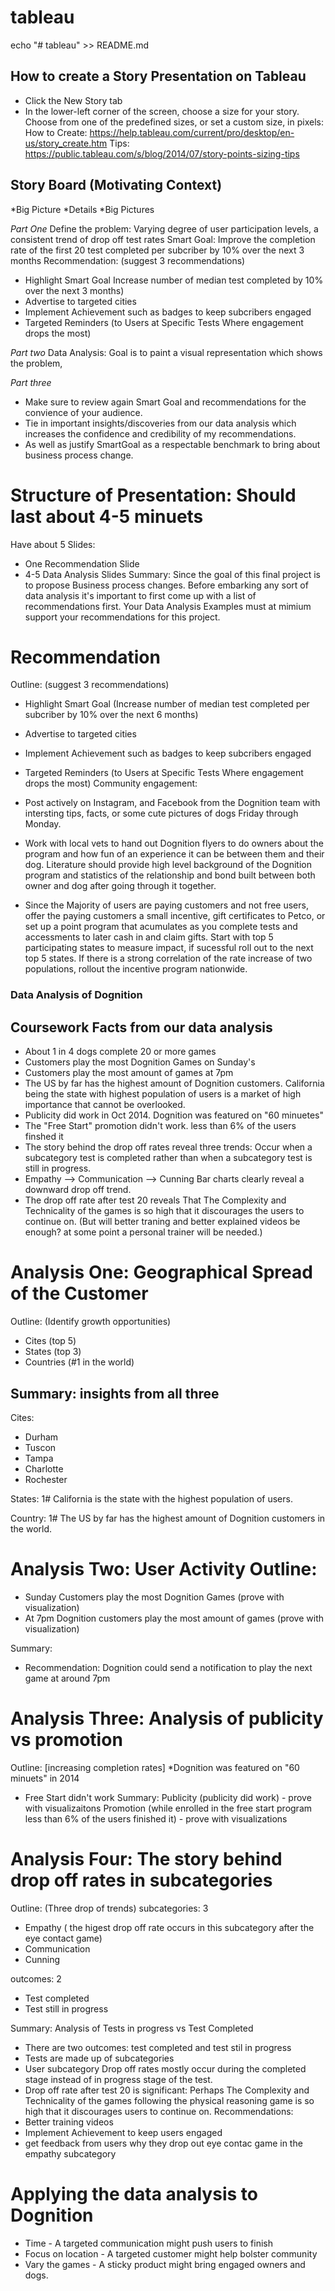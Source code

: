 # tableau
echo "# tableau" >> README.md
  ## How to create a Story Presentation on Tableau
* Click the New Story tab
* In the lower-left corner of the screen, choose a size for your story. Choose from one of the predefined sizes, or set a custom size, in pixels:
How to Create: https://help.tableau.com/current/pro/desktop/en-us/story_create.htm
Tips: https://public.tableau.com/s/blog/2014/07/story-points-sizing-tips

## Story Board (Motivating Context)
*Big Picture
*Details
*Big Pictures

*Part One* 
Define the problem: Varying degree of user participation levels, a consistent trend of drop off test rates
Smart Goal: Improve the completion rate of the first 20 test completed per subcriber by 10% over the next 3 months
Recommendation: (suggest 3 recommendations)
* Highlight Smart Goal Increase number of median test completed by 10% over the next 3 months)
* Advertise to targeted cities 
* Implement Achievement such as badges to keep subcribers engaged
* Targeted Reminders (to Users at Specific Tests Where engagement drops the most)

*Part two*
Data Analysis: Goal is to paint a visual representation which shows the problem, 

*Part three*
* Make sure to review again Smart Goal and recommendations for the convience of your audience. 
* Tie in important insights/discoveries from our data analysis which increases the confidence and credibility of my recommendations. 
* As well as justify SmartGoal as a respectable benchmark to bring about business process change. 

# Structure of Presentation: Should last about 4-5 minuets
Have about 5 Slides:
* One Recommendation Slide
* 4-5 Data Analysis Slides
Summary:
Since the goal of this final project is to propose Business process changes. Before embarking any sort of 
data analysis  it's important to first come up with a list of recommendations first. 
Your Data Analysis Examples must at mimium support your recommendations for this project. 


# Recommendation 
Outline: (suggest 3 recommendations)
* Highlight Smart Goal (Increase number of median test completed per subcriber by  10% over the next 6 months)
* Advertise to targeted cities 
* Implement Achievement such as badges to keep subcribers engaged
* Targeted Reminders (to Users at Specific Tests Where engagement drops the most)
Community engagement:
* Post actively on Instagram, and Facebook from the Dognition team with intersting tips, facts, or some cute pictures of 
dogs Friday through Monday.

* Work with local vets to hand out Dognition flyers to do owners about the program and how fun of an experience it can be between them
and their dog. Literature should provide high level background of the Dognition program and statistics of the relationship and bond 
built between both owner and dog after going through it together.

* Since the Majority of users are paying customers and not free users, offer the paying customers a small incentive, gift 
certificates to Petco, or set up a point program that acumulates as you complete tests and accessments to later cash in and claim gifts.
Start with top 5 participating states to measure impact, if sucessful roll out to the next top 5 states. If there is a strong 
correlation of the rate increase of two populations, rollout the incentive program nationwide. 


### Data Analysis of Dognition 
## Coursework Facts from our data analysis 
* About 1 in 4 dogs complete 20 or more games 
* Customers play the most Dognition Games on Sunday's
* Customers play the most amount of games at 7pm
* The US by far has the highest amount of Dognition customers. California being the state with highest population of users is a
market of high importance that cannot be overlooked.
* Publicity did work in Oct 2014. Dognition was featured on "60 minuetes"
* The "Free Start" promotion didn't work. less than 6% of the users finshed it
* The story behind the drop off rates reveal three trends: Occur when a subcategory test is completed rather than when a subcategory
test is still in progress.
* Empathy --> Communication --> Cunning Bar charts clearly reveal a downward drop off trend. 
* The drop off rate after test 20 reveals That The Complexity and Technicality of the games is so high that it discourages the users to
continue on. (But will better traning and better explained videos be enough? at some point a personal trainer will be needed.)

# Analysis One: Geographical Spread of the Customer 
Outline: (Identify growth opportunities)
* Cites (top 5)
* States (top 3)
* Countries (#1 in the world)

## Summary: insights from all three
Cites: 
* Durham
* Tuscon
* Tampa
* Charlotte
* Rochester

States: 
1# California is the state with the highest population of users. 

Country: 
1# The US by far has the highest amount of Dognition customers in the world. 

# Analysis Two: User Activity Outline: 
* Sunday Customers play the most Dognition Games (prove with visualization)
* At 7pm Dognition customers play the most amount of games (prove with visualization)

Summary:
* Recommendation: Dognition could send a notification to play the next game at around 7pm

# Analysis Three: Analysis of publicity vs promotion
Outline: [increasing completion rates]
*Dognition was featured on "60 minuets" in 2014
* Free Start didn't work
Summary: 
Publicity (publicity did work) - prove with visualizaitons 
Promotion (while enrolled in the free start program less than 6% of the users finished it) - prove with visualizations

# Analysis Four: The story behind drop off rates in subcategories 
Outline: (Three drop of trends)
subcategories: 3
* Empathy ( the higest drop off rate occurs in this subcategory after the eye contact game)
* Communication
* Cunning

outcomes: 2
* Test completed
* Test still in progress

Summary: Analysis of Tests in progress vs Test Completed
* There are two outcomes: test completed and test stil in progress 
* Tests are made up of subcategories
* User subcategory Drop off rates mostly occur during the completed stage instead of in progress stage of the test.
* Drop off rate after test 20 is significant: Perhaps The Complexity and Technicality of the games following the physical reasoning game is so 
high that it discourages users to continue on.
Recommendations:
* Better training videos
* Implement Achievement to keep users engaged
* get feedback from users why they drop out eye contac game in the empathy subcategory

# Applying the data analysis to Dognition
* Time - A targeted communication might push users to finish
* Focus on location - A targeted customer might help bolster community
* Vary the games - A sticky product might bring engaged owners and dogs.              

